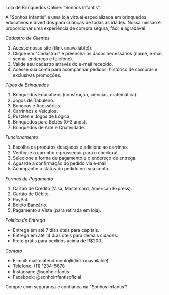 Loja de Brinquedos Online: "Sonhos Infantis"

A "Sonhos Infantis" é uma loja virtual especializada em brinquedos educativos e divertidos para crianças de todas as idades. Nossa missão é proporcionar uma experiência de compra segura, fácil e agradável.

*Cadastro de Clientes*

1. Acesse nosso site ((link unavailable)).
2. Clique em "Cadastrar" e preencha os dados necessários (nome, e-mail, senha, endereço e telefone).
3. Valide seu cadastro através do e-mail recebido.
4. Acesse sua conta para acompanhar pedidos, histórico de compras e exclusivas promoções.

*Tipos de Brinquedos*

1. Brinquedos Educativos (construção, ciências, matemática).
2. Jogos de Tabuleiro.
3. Bonecas e Acessórios.
4. Carrinhos e Veículos.
5. Puzzles e Jogos de Lógica.
6. Brinquedos para Bebês (0-3 anos).
7. Brinquedos de Arte e Criatividade.

*Funcionamento*

1. Escolha os produtos desejados e adicione ao carrinho.
2. Verifique o carrinho e prosseguir para o checkout.
3. Selecione a forma de pagamento e o endereço de entrega.
4. Aguarde a confirmação do pedido via e-mail.
5. Acompanhe o status do pedido em sua conta.

*Formas de Pagamento*

1. Cartão de Crédito (Visa, Mastercard, American Express).
2. Cartão de Débito.
3. PayPal.
4. Boleto Bancário.
5. Pagamento à Vista (para retirada em loja).

*Política de Entrega*

- Entrega em até 7 dias úteis para capitais.
- Entrega em até 14 dias úteis para demais cidades.
- Frete grátis para pedidos acima de R$200.

*Contato*

- E-mail: mailto:atendimento@(link unavailable)
- Telefone: (11) 1234-5678
- Instagram: @sonhoinfantis
- Facebook: @sonhoinfantisoficial

Compre com segurança e confiança na "Sonhos Infantis"!
